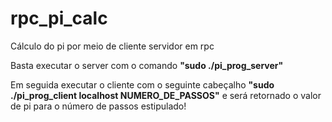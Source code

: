 # rpc_pi_calc
Cálculo do pi por meio de cliente servidor em rpc

Basta executar o server com o comando **"sudo ./pi_prog_server"**

Em seguida executar o cliente com o seguinte cabeçalho **"sudo ./pi_prog_client localhost NUMERO_DE_PASSOS"** e será retornado o valor de pi para o número de passos estipulado!
